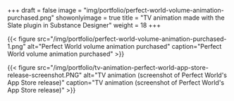 +++
draft = false
image = "img/portfolio/perfect-world-volume-animation-purchased.png"
showonlyimage = true
title = "TV animation made with the Slate plugin in Substance Designer"
weight = 18
+++

{{< figure src="/img/portfolio/perfect-world-volume-animation-purchased-1.png" alt="Perfect World volume animation purchased" caption="Perfect World volume animation purchased" >}}

{{< figure src="/img/portfolio/tv-animation-perfect-world-app-store-release-screenshot.PNG" alt="TV animation (screenshot of Perfect World's App Store release)" caption="TV animation (screenshot of Perfect World's App Store release)" >}}
